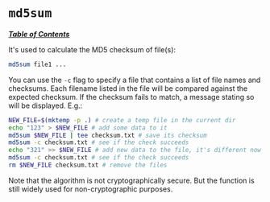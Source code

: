 # `md5sum`

[***Table of Contents***](/README.md)

It's used to calculate the MD5 checksum of file(s):

```bash
md5sum file1 ...
```

You can use the `-c` flag to specify a file that contains a list of file names
and checksums. Each filename listed in the file will be compared against the
expected checksum. If the checksum fails to match, a message stating so will be
displayed. E.g.:

```bash
NEW_FILE=$(mktemp -p .) # create a temp file in the current dir
echo "123" > $NEW_FILE # add some data to it
md5sum $NEW_FILE | tee checksum.txt # save its checksum
md5sum -c checksum.txt # see if the check succeeds
echo "321" >> $NEW_FILE # add new data to the file, it's different now
md5sum -c checksum.txt # see if the check succeeds
rm $NEW_FILE checksum.txt # remove the files
```

Note that the algorithm is not cryptographically secure. But the function is
still widely used for non-cryptographic purposes.

